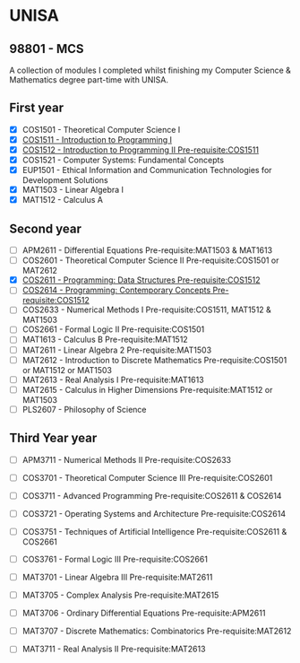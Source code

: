# UNISA
## 98801 - MCS
A collection of modules I completed whilst finishing my Computer Science & Mathematics degree part-time with UNISA.

## First year
- [x] COS1501 - Theoretical Computer Science I 	
- [x] [COS1511 - Introduction to Programming I](https://github.com/luyandamncube/UNISA/tree/master/year1/COS1511) 	
- [x] [COS1512 - Introduction to Programming II 	Pre-requisite:COS1511](https://github.com/luyandamncube/UNISA/tree/master/year1/COS1512) 
- [x] COS1521 - Computer Systems: Fundamental Concepts 	
- [x] EUP1501 - Ethical Information and Communication Technologies for Development Solutions 	
- [x] MAT1503 - Linear Algebra I 	
- [x] MAT1512 - Calculus A

## Second year
- [ ] APM2611 - Differential Equations 	Pre-requisite:MAT1503 & MAT1613
- [ ] COS2601 - Theoretical Computer Science II 	Pre-requisite:COS1501 or MAT2612
- [x] [COS2611 - Programming: Data Structures 	Pre-requisite:COS1512](https://github.com/luyandamncube/UNISA/tree/master/year2/COS2611)
- [ ] [COS2614 - Programming: Contemporary Concepts 	Pre-requisite:COS1512](https://github.com/luyandamncube/UNISA/tree/master/year2/COS2614)
- [ ] COS2633 - Numerical Methods I 	Pre-requisite:COS1511, MAT1512 & MAT1503
- [ ] COS2661 - Formal Logic II 	Pre-requisite:COS1501
- [ ] MAT1613 - Calculus B 	Pre-requisite:MAT1512
- [ ] MAT2611 - Linear Algebra 2 	Pre-requisite:MAT1503
- [ ] MAT2612 - Introduction to Discrete Mathematics 	Pre-requisite:COS1501 or MAT1512 or MAT1503
- [ ] MAT2613 - Real Analysis I 	Pre-requisite:MAT1613
- [ ] MAT2615 - Calculus in Higher Dimensions 	Pre-requisite:MAT1512 or MAT1503
- [ ] PLS2607 - Philosophy of Science

## Third Year year
- [ ] APM3711 - Numerical Methods II 	Pre-requisite:COS2633
- [ ] COS3701 - Theoretical Computer Science III 	Pre-requisite:COS2601
- [ ] COS3711 - Advanced Programming 	Pre-requisite:COS2611 & COS2614
- [ ] COS3721 - Operating Systems and Architecture 	Pre-requisite:COS2614
- [ ] COS3751 - Techniques of Artificial Intelligence 	Pre-requisite:COS2611 & COS2661
- [ ] COS3761 - Formal Logic III 	Pre-requisite:COS2661
- [ ] MAT3701 - Linear Algebra III 	Pre-requisite:MAT2611
- [ ] MAT3705 - Complex Analysis 	Pre-requisite:MAT2615
- [ ] MAT3706 - Ordinary Differential Equations 	Pre-requisite:APM2611
- [ ] MAT3707 - Discrete Mathematics: Combinatorics 	Pre-requisite:MAT2612
- [ ] MAT3711 - Real Analysis II 	Pre-requisite:MAT2613

